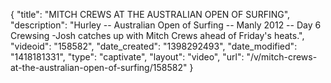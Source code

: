 {
    "title": "MITCH CREWS AT THE AUSTRALIAN OPEN OF SURFING",
    "description": "Hurley -- Australian Open of Surfing -- Manly 2012 -- Day 6 Crewsing -Josh catches up with Mitch Crews ahead of Friday's heats.",
    "videoid": "158582",
    "date_created": "1398292493",
    "date_modified": "1418181331",
    "type": "captivate",
    "layout": "video",
    "url": "\/v\/mitch-crews-at-the-australian-open-of-surfing\/158582"
}